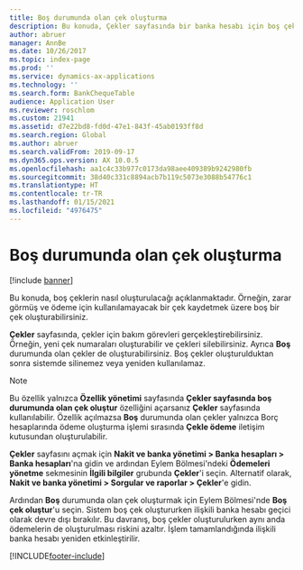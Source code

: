 ```yaml
---
title: Boş durumunda olan çek oluşturma
description: Bu konuda, Çekler sayfasında bir banka hesabı için boş çeklerin nasıl oluşturulacağı açıklanmaktadır.
author: abruer
manager: AnnBe
ms.date: 10/26/2017
ms.topic: index-page
ms.prod: ''
ms.service: dynamics-ax-applications
ms.technology: ''
ms.search.form: BankChequeTable
audience: Application User
ms.reviewer: roschlom
ms.custom: 21941
ms.assetid: d7e22bd8-fd0d-47e1-843f-45ab0193ff8d
ms.search.region: Global
ms.author: abruer
ms.search.validFrom: 2019-09-17
ms.dyn365.ops.version: AX 10.0.5
ms.openlocfilehash: aa1c4c33b977c0173da98aee409389b9242980fb
ms.sourcegitcommit: 38d40c331c8894acb7b119c5073e3088b54776c1
ms.translationtype: HT
ms.contentlocale: tr-TR
ms.lasthandoff: 01/15/2021
ms.locfileid: "4976475"
---
```

# <a name="create-checks-that-have-blank-status"></a>Boş durumunda olan çek oluşturma

[!include [banner](../includes/banner.md)]

Bu konuda, boş çeklerin nasıl oluşturulacağı açıklanmaktadır. Örneğin, zarar görmüş ve ödeme için kullanılamayacak bir çek kaydetmek üzere boş bir çek oluşturabilirsiniz.

**Çekler** sayfasında, çekler için bakım görevleri gerçekleştirebilirsiniz. Örneğin, yeni çek numaraları oluşturabilir ve çekleri silebilirsiniz. Ayrıca **Boş** durumunda olan çekler de oluşturabilirsiniz. Boş çekler oluşturulduktan sonra sistemde silinemez veya yeniden kullanılamaz.

> [!NOTE]
> Bu özellik yalnızca **Özellik yönetimi** sayfasında **Çekler sayfasında boş durumunda olan çek oluştur** özelliğini açarsanız **Çekler** sayfasında kullanılabilir. Özellik açılmazsa **Boş** durumunda olan çekler yalnızca Borç hesaplarında ödeme oluşturma işlemi sırasında **Çekle ödeme** iletişim kutusundan oluşturulabilir.

**Çekler** sayfasını açmak için **Nakit ve banka yönetimi \> Banka hesapları \> Banka hesapları**'na gidin ve ardından Eylem Bölmesi'ndeki **Ödemeleri yönetme** sekmesinin **İlgili bilgiler** grubunda **Çekler**'i seçin. Alternatif olarak, **Nakit ve banka yönetimi \> Sorgular ve raporlar \> Çekler**'e gidin.

Ardından **Boş** durumunda olan çek oluşturmak için Eylem Bölmesi'nde **Boş çek oluştur**'u seçin. Sistem boş çek oluştururken ilişkili banka hesabı geçici olarak devre dışı bırakılır. Bu davranış, boş çekler oluşturulurken aynı anda ödemelerin de oluşturulması riskini azaltır. İşlem tamamlandığında ilişkili banka hesabı yeniden etkinleştirilir.


[!INCLUDE[footer-include](../../includes/footer-banner.md)]